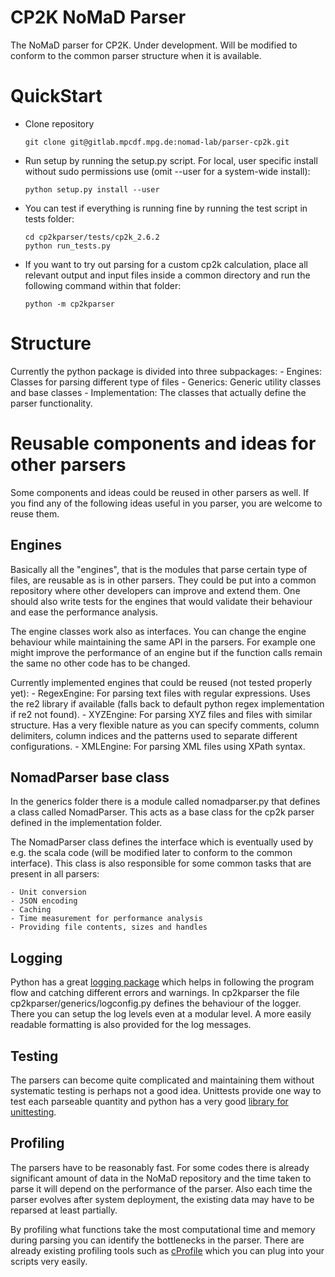 # CP2K NoMaD Parser
The NoMaD parser for CP2K. Under development. Will be modified to conform to
the common parser structure when it is available.

# QuickStart
- Clone repository

    ```shell
    git clone git@gitlab.mpcdf.mpg.de:nomad-lab/parser-cp2k.git
    ```

- Run setup by running the setup.py script. For local, user specific install
  without sudo permissions use (omit --user for a system-wide install):

    ```shell
    python setup.py install --user
    ```

- You can test if everything is running fine by running the test script in tests folder:

    ```shell
    cd cp2kparser/tests/cp2k_2.6.2
    python run_tests.py
    ```

- If you want to try out parsing for a custom cp2k calculation, place all
  relevant output and input files inside a common directory and run the
  following command within that folder:

    ```shell
    python -m cp2kparser
    ```

# Structure
Currently the python package is divided into three subpackages:
    - Engines: Classes for parsing different type of files
    - Generics: Generic utility classes and base classes
    - Implementation: The classes that actually define the parser functionality.

# Reusable components and ideas for other parsers

Some components and ideas could be reused in other parsers as well. If you find
any of the following ideas useful in you parser, you are welcome to reuse
them.

## Engines
Basically all the "engines", that is the modules that parse certain type of
files, are reusable as is in other parsers. They could be put into a common
repository where other developers can improve and extend them. One should also
write tests for the engines that would validate their behaviour and ease the
performance analysis.

The engine classes work also as interfaces. You can change the engine behaviour
while maintaining the same API in the parsers. For example one might improve
the performance of an engine but if the function calls remain the same no other
code has to be changed.

Currently implemented engines that could be reused (not tested properly yet):
    - RegexEngine: For parsing text files with regular expressions. Uses the re2
    library if available (falls back to default python regex implementation if
    re2 not found).
    - XYZEngine: For parsing XYZ files and files with similar structure. Has a very
    flexible nature as you can specify comments, column delimiters, column
    indices and the patterns used to separate different configurations.
    - XMLEngine: For parsing XML files using XPath syntax.

## NomadParser base class
In the generics folder there is a module called nomadparser.py that defines a
class called NomadParser. This acts as a base class for the cp2k parser defined
in the implementation folder.

The NomadParser class defines the interface which is eventually used by e.g.
the scala code (will be modified later to conform to the common interface).
This class is also responsible for some common tasks that are present in all
parsers:

    - Unit conversion
    - JSON encoding
    - Caching
    - Time measurement for performance analysis
    - Providing file contents, sizes and handles

## Logging
Python has a great [logging package](https://www.google.com) which helps in
following the program flow and catching different errors and warnings. In
cp2kparser the file cp2kparser/generics/logconfig.py defines the behaviour of
the logger. There you can setup the log levels even at a modular level. A more
easily readable formatting is also provided for the log messages.

## Testing
The parsers can become quite complicated and maintaining them without
systematic testing is perhaps not a good idea. Unittests provide one way to
test each parseable quantity and python has a very good [library for
unittesting](https://docs.python.org/2/library/unittest.html).

## Profiling
The parsers have to be reasonably fast. For some codes there is already
significant amount of data in the NoMaD repository and the time taken to parse
it will depend on the performance of the parser. Also each time the parser
evolves after system deployment, the existing data may have to be reparsed at
least partially.

By profiling what functions take the most computational time and memory during
parsing you can identify the bottlenecks in the parser. There are already
existing profiling tools such as
[cProfile](https://docs.python.org/2/library/profile.html#module-cProfile)
which you can plug into your scripts very easily.
